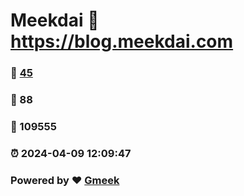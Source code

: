 # Meekdai :link: https://blog.meekdai.com 
### :page_facing_up: [45](https://blog.meekdai.com/tag.html) 
### :speech_balloon: 88 
### :hibiscus: 109555 
### :alarm_clock: 2024-04-09 12:09:47 
### Powered by :heart: [Gmeek](https://github.com/Meekdai/Gmeek)
